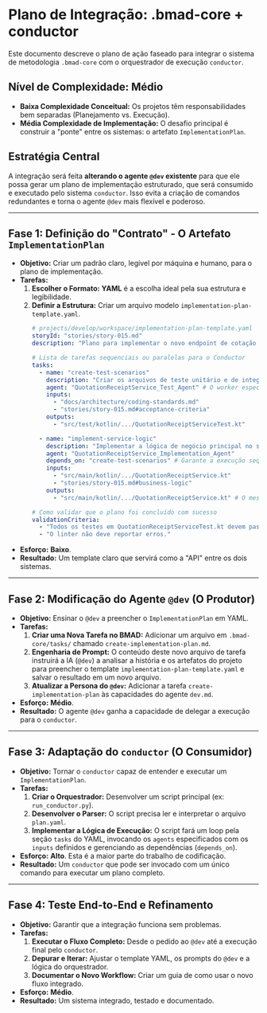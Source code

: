 # Plano de Integração: .bmad-core + conductor

Este documento descreve o plano de ação faseado para integrar o sistema de metodologia `.bmad-core` com o orquestrador de execução `conductor`.

## Nível de Complexidade: Médio

- **Baixa Complexidade Conceitual:** Os projetos têm responsabilidades bem separadas (Planejamento vs. Execução).
- **Média Complexidade de Implementação:** O desafio principal é construir a "ponte" entre os sistemas: o artefato `ImplementationPlan`.

## Estratégia Central

A integração será feita **alterando o agente `@dev` existente** para que ele possa gerar um plano de implementação estruturado, que será consumido e executado pelo sistema `conductor`. Isso evita a criação de comandos redundantes e torna o agente `@dev` mais flexível e poderoso.

---

## Fase 1: Definição do "Contrato" - O Artefato `ImplementationPlan`

- **Objetivo:** Criar um padrão claro, legível por máquina e humano, para o plano de implementação.
- **Tarefas:**
    1.  **Escolher o Formato:** **YAML** é a escolha ideal pela sua estrutura e legibilidade.
    2.  **Definir a Estrutura:** Criar um arquivo modelo `implementation-plan-template.yaml`.
        ```yaml
        # projects/develop/workspace/implementation-plan-template.yaml
        storyId: "stories/story-015.md"
        description: "Plano para implementar o novo endpoint de cotação de frete."
        
        # Lista de tarefas sequenciais ou paralelas para o Conductor
        tasks:
          - name: "create-test-scenarios"
            description: "Criar os arquivos de teste unitário e de integração para o novo serviço."
            agent: "QuotationReceiptService_Test_Agent" # O worker específico do Conductor
            inputs:
              - "docs/architecture/coding-standards.md"
              - "stories/story-015.md#acceptance-criteria"
            outputs:
              - "src/test/kotlin/.../QuotationReceiptServiceTest.kt"
        
          - name: "implement-service-logic"
            description: "Implementar a lógica de negócio principal no serviço."
            agent: "QuotationReceiptService_Implementation_Agent"
            depends_on: "create-test-scenarios" # Garante a execução sequencial
            inputs:
              - "src/main/kotlin/.../QuotationReceiptService.kt"
              - "stories/story-015.md#business-logic"
            outputs:
              - "src/main/kotlin/.../QuotationReceiptService.kt" # O mesmo arquivo, modificado
        
        # Como validar que o plano foi concluído com sucesso
        validationCriteria:
          - "Todos os testes em QuotationReceiptServiceTest.kt devem passar."
          - "O linter não deve reportar erros."
        ```
- **Esforço:** **Baixo**.
- **Resultado:** Um template claro que servirá como a "API" entre os dois sistemas.

---

## Fase 2: Modificação do Agente `@dev` (O Produtor)

- **Objetivo:** Ensinar o `@dev` a preencher o `ImplementationPlan` em YAML.
- **Tarefas:**
    1.  **Criar uma Nova Tarefa no BMAD:** Adicionar um arquivo em `.bmad-core/tasks/` chamado `create-implementation-plan.md`.
    2.  **Engenharia de Prompt:** O conteúdo deste novo arquivo de tarefa instruirá a IA (`@dev`) a analisar a história e os artefatos do projeto para preencher o template `implementation-plan-template.yaml` e salvar o resultado em um novo arquivo.
    3.  **Atualizar a Persona do `@dev`:** Adicionar a tarefa `create-implementation-plan` às capacidades do agente `dev.md`.
- **Esforço:** **Médio**.
- **Resultado:** O agente `@dev` ganha a capacidade de delegar a execução para o `conductor`.

---

## Fase 3: Adaptação do `conductor` (O Consumidor)

- **Objetivo:** Tornar o `conductor` capaz de entender e executar um `ImplementationPlan`.
- **Tarefas:**
    1.  **Criar o Orquestrador:** Desenvolver um script principal (ex: `run_conductor.py`).
    2.  **Desenvolver o Parser:** O script precisa ler e interpretar o arquivo `plan.yaml`.
    3.  **Implementar a Lógica de Execução:** O script fará um loop pela seção `tasks` do YAML, invocando os `agents` especificados com os `inputs` definidos e gerenciando as dependências (`depends_on`).
- **Esforço:** **Alto**. Esta é a maior parte do trabalho de codificação.
- **Resultado:** Um `conductor` que pode ser invocado com um único comando para executar um plano completo.

---

## Fase 4: Teste End-to-End e Refinamento

- **Objetivo:** Garantir que a integração funciona sem problemas.
- **Tarefas:**
    1.  **Executar o Fluxo Completo:** Desde o pedido ao `@dev` até a execução final pelo `conductor`.
    2.  **Depurar e Iterar:** Ajustar o template YAML, os prompts do `@dev` e a lógica do orquestrador.
    3.  **Documentar o Novo Workflow:** Criar um guia de como usar o novo fluxo integrado.
- **Esforço:** **Médio**.
- **Resultado:** Um sistema integrado, testado e documentado.
